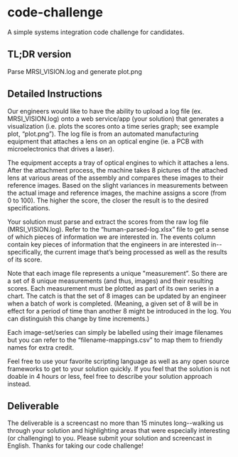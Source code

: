 code-challenge
==============

A simple systems integration code challenge for candidates.


TL;DR version
-------------
Parse MRSI_VISION.log and generate plot.png


Detailed Instructions
---------------------

Our engineers would like to have the ability to upload a log file (ex. MRSI_VISION.log) onto a web service/app (your solution) that generates a visualization (i.e. plots the scores onto a time series graph; see example plot, “plot.png”). The log file is from an automated manufacturing equipment that attaches a lens on an optical engine (ie. a PCB with microelectronics that drives a laser).

The equipment accepts a tray of optical engines to which it attaches a lens. After the attachment process, the machine takes 8 pictures of the attached lens at various areas of the assembly and compares these images to their reference images. Based on the slight variances in measurements between the actual image and reference images, the machine assigns a score (from 0 to 100). The higher the score, the closer the result is to the desired specifications.

Your solution must parse and extract the scores from the raw log file (MRSI_VISION.log). Refer to the “human-parsed-log.xlsx” file to get a sense of which pieces of information we are interested in. The events column contain key pieces of information that the engineers in are interested in--specifically, the current image that’s being processed as well as the results of its score.

Note that each image file represents a unique "measurement”. So there are a set of 8 unique measurements (and thus, images) and their resulting scores. Each measurement must be plotted as part of its own series in a chart. The catch is that the set of 8 images can be updated by an engineer when a batch of work is completed. (Meaning, a given set of 8 will be in effect for a period of time than another 8 might be introduced in the log. You can distinguish this change by time increments.)

Each image-set/series can simply be labelled using their image filenames but you can refer to the “filename-mappings.csv” to map them to friendly names for extra credit.

Feel free to use your favorite scripting language as well as any open source frameworks to get to your solution quickly. If you feel that the solution is not doable in 4 hours or less, feel free to describe your solution approach instead.


Deliverable
-----------
The deliverable is a screencast no more than 15 minutes long--walking us through your solution and highlighting areas that were especially interesting (or challenging) to you. Please submit your solution and screencast in English. Thanks for taking our code challenge!
